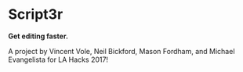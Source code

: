 # Script3r

**Get editing faster.**

A project by Vincent Vole, Neil Bickford, Mason Fordham, and Michael Evangelista for LA Hacks 2017!